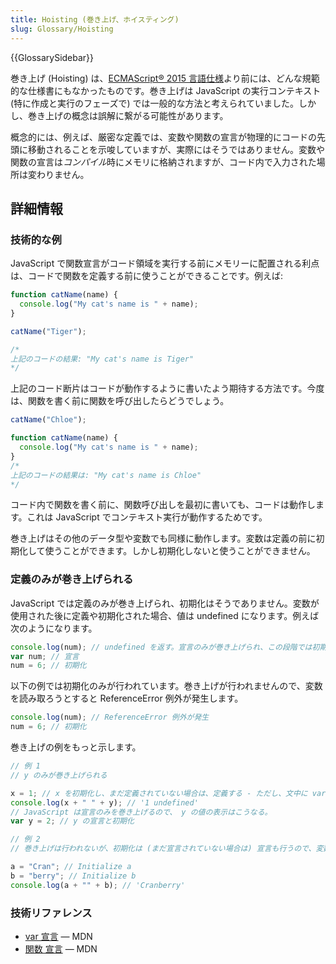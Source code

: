 ```yaml
---
title: Hoisting (巻き上げ、ホイスティング)
slug: Glossary/Hoisting
---
```


{{GlossarySidebar}}

巻き上げ (Hoisting) は、[ECMAScript® 2015 言語仕様](http://www.ecma-international.org/ecma-262/6.0/index.html)より前には、どんな規範的な仕様書にもなかったものです。巻き上げは JavaScript の実行コンテキスト (特に作成と実行のフェーズで) では一般的な方法と考えられていました。しかし、巻き上げの概念は誤解に繋がる可能性があります。

概念的には、例えば、厳密な定義では、変数や関数の宣言が物理的にコードの先頭に移動されることを示唆していますが、実際にはそうではありません。変数や関数の宣言は*コンパイル*時にメモリに格納されますが、コード内で入力された場所は変わりません。

## 詳細情報

### 技術的な例

JavaScript で関数宣言がコード領域を実行する前にメモリーに配置される利点は、コードで関数を定義する前に使うことができることです。例えば:

```js
function catName(name) {
  console.log("My cat's name is " + name);
}

catName("Tiger");

/*
上記のコードの結果: "My cat's name is Tiger"
*/
```

上記のコード断片はコードが動作するように書いたよう期待する方法です。今度は、関数を書く前に関数を呼び出したらどうでしょう。

```js
catName("Chloe");

function catName(name) {
  console.log("My cat's name is " + name);
}
/*
上記のコードの結果は: "My cat's name is Chloe"
*/
```

コード内で関数を書く前に、関数呼び出しを最初に書いても、コードは動作します。これは JavaScript でコンテキスト実行が動作するためです。

巻き上げはその他のデータ型や変数でも同様に動作します。変数は定義の前に初期化して使うことができます。しかし初期化しないと使うことができません。

### 定義のみが巻き上げられる

JavaScript では定義のみが巻き上げられ、初期化はそうでありません。変数が使用された後に定義や初期化された場合、値は undefined になります。例えば次のようになります。

```js
console.log(num); // undefined を返す。宣言のみが巻き上げられ、この段階では初期化が行われないため
var num; // 宣言
num = 6; // 初期化
```

以下の例では初期化のみが行われています。巻き上げが行われませんので、変数を読み取ろうとすると ReferenceError 例外が発生します。

```js
console.log(num); // ReferenceError 例外が発生
num = 6; // 初期化
```

巻き上げの例をもっと示します。

```js
// 例 1
// y のみが巻き上げられる

x = 1; // x を初期化し、まだ定義されていない場合は、定義する - ただし、文中に var がないので巻き上げは行われない。
console.log(x + " " + y); // '1 undefined'
// JavaScript は宣言のみを巻き上げるので、 y の値の表示はこうなる。
var y = 2; // y の宣言と初期化

// 例 2
// 巻き上げは行われないが、初期化は (まだ宣言されていない場合は) 宣言も行うので、変数は利用できる。

a = "Cran"; // Initialize a
b = "berry"; // Initialize b
console.log(a + "" + b); // 'Cranberry'
```

### 技術リファレンス

- [var 宣言](/ja/docs/Web/JavaScript/Reference/Statements/var) — MDN
- [関数 宣言](/ja/docs/Web/JavaScript/Reference/Statements/function) — MDN
